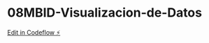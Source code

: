 # 08MBID-Visualizacion-de-Datos

[Edit in Codeflow ⚡️](https://stackblitz.com/~/github.com/CristopherCL/08MBID-Visualizacion-de-Datos)